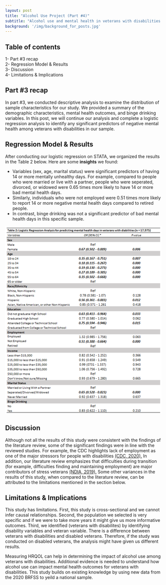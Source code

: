```yaml
---
layout: post
title: "Alcohol Use Project (Part #4)"
subtitle: "Alcohol use and mental health in veterans with disabilities insights"
background: '/img/background_for_posts.jpg'
---
```


## Table of contents 
1- Part #3 recap <br>
2- Regression Model & Results <br>
3- Discussion <br>
4- Limitations & Implications <br>


## Part #3 recap 
In part #3, we conducted descriptive analysis to examine the distribution of sample characteristics for our study. We provided a summary of the demographic characteristics, mental health outcomes, and binge drinking variables. In this post, we will continue our analysis and complete a logistic regression analysis to identify any significant predictors of negative mental health among veterans with disabilities in our sample. 



## Regression Model & Results
After conducting our logistic regression on STATA, we organized the results in the Table 2 below. Here are some **insights** we found: 

- Variables (sex, age, marital status) were significant predictors of having 14 or more mentally unhealthy days. For example, compared to people who were married or live with a partner, people who were seperated, divorced, or widowed were 0.65 times more likely to have 14 or more bad mental health days. 
- Similarly, individuals who were not employed were 0.51 times more likely to report 14 or more negative mental health days compared to retired people.
- In contrast, binge drinking was not a significant predictor of bad mental health days in this specific sample.   



![IMDb page](/img/log_table.PNG)





## Discussion 

Although not all the results of this study were consistent with the findings of the literature review, some of the significant findings were in line with the reviewed studies. For example, the CDC highlights lack of employment as one of the major stressors for people with disabilities [(CDC, 2020).](https://www.cdc.gov/ncbddd/disabilityandhealth/disability-barriers.html/) In addition, our literature review emphasizes that difficulties during transition (for example, difficulties finding and maintaining employment) are major contributors of stress veterans [(NDIA, 2019).](https://www.drugabuse.gov/publications/drugfacts/substance-use-military-life) Some other variances in the results of this study, when compared to the literature review, can be attributed to the limitations mentioned in the section below.





## Limitations & Implications 
This study has limitations. First, this study is cross-sectional and we cannot infer causal relationships. Second, the population we selected is very specific and if we were to take more years it might give us more informative outcomes. Third, we identified (veterans with disabilites) by identifying disability variables and veteran variable. There is a difference between veterans with disabilities and disabled veterans. Therefore, if the study was conducted on disabled veterans, the analysis might have given us different results.

Measuring HRQOL can help in determining the impact of alcohol use among veterans with disabilities. Additional evidence is needed to understand how alcohol use can impact mental health outcomes for veterans with disabilities. This study builds on existing knowledge by using new data from the 2020 BRFSS to yeild a national sample. 


